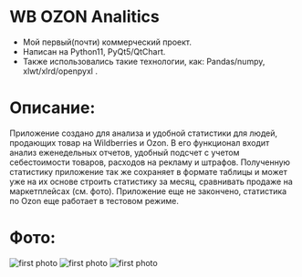 # WB OZON Analitics
* Мой первый(почти) коммерческий проект.
* Написан на Python11, PyQt5/QtChart.
* Также использовались такие технологии, как: Pandas/numpy, xlwt/xlrd/openpyxl .

# Описание:
Приложение создано для анализа и удобной статистики для людей, продающих товар на Wildberries и Ozon. В его функционал входит анализ еженедельных отчетов, удобный подсчет с учетом себестоимости товаров, расходов на рекламу и штрафов. Полученную статистику приложение так же сохраняет в формате таблицы и может уже на их основе строить статистику за месяц, сравнивать продаже на маркетплейсах (см. фото). Приложение еще не закончено, статистика по Ozon еще работает в тестовом режиме.

# Фото:
![first photo](https://raw.githubusercontent.com/ttema4/wb-ozon-analitics/6adf54074ba3eec819f54e4f96a7c426cc8d1b35/IMG_2.png)
![first photo](https://raw.githubusercontent.com/ttema4/wb-ozon-analitics/6adf54074ba3eec819f54e4f96a7c426cc8d1b35/IMG_1.png)
![first photo](https://raw.githubusercontent.com/ttema4/wb-ozon-analitics/6adf54074ba3eec819f54e4f96a7c426cc8d1b35/IMG_3.png)